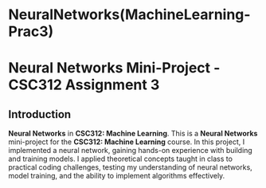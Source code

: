 # NeuralNetworks(MachineLearning-Prac3)

# Neural Networks Mini-Project - CSC312 Assignment 3

## Introduction
**Neural Networks** in **CSC312: Machine Learning**. This is a **Neural Networks** mini-project for the **CSC312: Machine Learning** course. In this project, I implemented a neural network, gaining hands-on experience with building and training models. I applied theoretical concepts taught in class to practical coding challenges, testing my understanding of neural networks, model training, and the ability to implement algorithms effectively.
